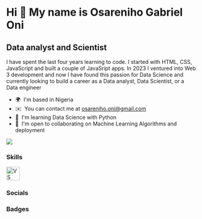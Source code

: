 Hi 👋 My name is Osareniho Gabriel Oni
======================================

Data analyst and Scientist
--------------------------

I have spent the last four years learning to code. I started with HTML, CSS, JavaScript and built a couple of JavaSript apps. In 2023 I ventured into Web 3 development and now I have found this passion for Data Science and currently looking to build a career as a Data analyst, Data Scientist, or a Data engineer

* 🌍  I'm based in Nigeria
* ✉️  You can contact me at [osareniho.oni@gmail.com](mailto:osareniho.oni@gmail.com)
* 🧠  I'm learning Data Science with Python
* 🤝  I'm open to collaborating on Machine Learning Algorithms and deployment

<a href="https://www.x.com/" target="_blank" rel="noreferrer"><img
src="https://img.shields.io/twitter/follow/?logo=twitter&style=for-the-badge&color=0891b2&labelColor=1c1917"
/></a>

### Skills


<p align="left">
<a href="https://code.visualstudio.com/" target="_blank" rel="noreferrer"><img src="https://raw.githubusercontent.com/danielcranney/readme-generator/main/public/icons/skills/visualstudiocode.svg" width="36" height="36" alt="VS Code" /></a>
</p>


### Socials



### Badges


